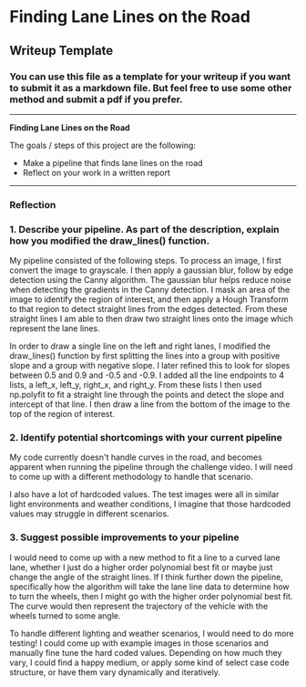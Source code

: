 # **Finding Lane Lines on the Road** 

## Writeup Template

### You can use this file as a template for your writeup if you want to submit it as a markdown file. But feel free to use some other method and submit a pdf if you prefer.

---

**Finding Lane Lines on the Road**

The goals / steps of this project are the following:
* Make a pipeline that finds lane lines on the road
* Reflect on your work in a written report


[//]: # (Image References)

[image1]: ./examples/grayscale.jpg "Grayscale"

---

### Reflection

### 1. Describe your pipeline. As part of the description, explain how you modified the draw_lines() function.

My pipeline consisted of the following steps. To process an image, I first convert the image to grayscale.  I then apply a gaussian blur, follow by edge detection using the Canny algorithm.  The gaussian blur helps reduce noise when detecting the gradients in the Canny detection.  I mask an area of the image to identify the region of interest, and then apply a Hough Transform to that region to detect straight lines from the edges detected.   From these straight lines I am able to then draw two straight lines onto the image which represent the lane lines.  

In order to draw a single line on the left and right lanes, I modified the draw_lines() function by first splitting the lines into a group with positive slope and a group with negative slope.  I later refined this to look for slopes between 0.5 and 0.9 and -0.5 and -0.9.  I added all the line endpoints to 4 lists, a left_x, left_y, right_x, and right_y.  From these lists I then used np.polyfit to fit a straight line through the points and detect the slope and intercept of that line.  I then draw a line from the bottom of the image to the top of the region of interest.  

[pipeline progression]: ./_render.jpg "Render"


### 2. Identify potential shortcomings with your current pipeline

My code currently doesn't handle curves in the road, and becomes apparent when running the pipeline through the challenge video.  I will need to come up with a different methodology to handle that scenario.  

I also have a lot of hardcoded values.  The test images were all in similar light environments and weather conditions, I imagine that those hardcoded values may struggle in different scenarios.  

### 3. Suggest possible improvements to your pipeline

I would need to come up with a new method to fit a line to a curved lane lane, whether I just do a higher order polynomial best fit or maybe just change the angle of the straight lines.  If I think further down the pipeline, specifically how the algorithm will take the lane line data to determine how to turn the wheels, then I might go with the higher order polynomial best fit.  The curve would then represent the trajectory of the vehicle with the wheels turned to some angle.  

To handle different lighting and weather scenarios, I would need to do more testing!  I could come up with example images in those scenarios and manually fine tune the hard coded values.  Depending on how much they vary, I could find a happy medium, or apply some kind of select case code structure, or have them vary dynamically and iteratively. 
